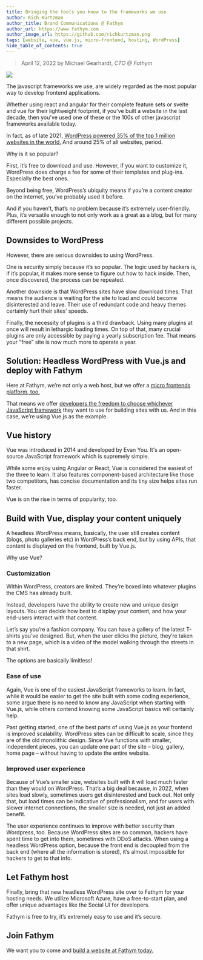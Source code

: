 ```yaml
---
title: Bringing the tools you know to the frameworks we use
author: Rich Kurtzman
author_title: Brand Communications @ Fathym
author_url: https://www.fathym.com
author_image_url: https://github.com/richkurtzman.png
tags: [website, vue, vue.js, micro-frontend, hosting, WordPress]
hide_table_of_contents: true
---
```


> April 12, 2022 by Michael Gearhardt, _CTO @ Fathym_

![](/img/vuejsscreen.jpeg)

The javascript frameworks we use, are widely regarded as the most popular way to develop frontend applications.

Whether using react and angular for their complete feature sets or svelte and vue for their lightweight footprint, if you've built a website in the last decade, then you've used one of these or the 100s of other javascript frameworks available today.

In fact, as of late 2021, [WordPress powered 35% of the top 1 million websites in the world.](https://gracethemes.com/wordpress-is-still-the-most-popular-cms-choice-top-trends-in-2020-and-predictions-for-2021/) And around 25% of all websites, period.

Why is it so popular?

First, it’s free to download and use. However, if you want to customize it, WordPress does charge a fee for some of their templates and plug-ins. Especially the best ones.

Beyond being free, WordPress’s ubiquity means if you’re a content creator on the internet, you’ve probably used it before.

And if you haven’t, that’s no problem because it’s extremely user-friendly. Plus, it’s versatile enough to not only work as a great as a blog, but for many different possible projects.

## Downsides to WordPress

However, there are serious downsides to using WordPress.

One is security simply because it’s so popular. The logic used by hackers is, if it’s popular, it makes more sense to figure out how to hack inside. Then, once discovered, the process can be repeated.

Another downside is that WordPress sites have slow download times. That means the audience is waiting for the site to load and could become disinterested and leave. Their use of redundant code and heavy themes certainly hurt their sites’ speeds.

Finally, the necessity of plugins is a third drawback. Using many plugins at once will result in lethargic loading times. On top of that, many crucial plugins are only accessible by paying a yearly subscription fee. That means your “free” site is now much more to operate a year.

## Solution: Headless WordPress with Vue.js and deploy with Fathym

Here at Fathym, we’re not only a web host, but we offer a [micro frontends platform, too.](https://www.fathym.com/blog/articles/2022/march/2022-03-14-a-simple-micro-frontends-explainer)

That means we offer [developers the freedom to choose whichever JavaScript framework](https://www.fathym.com/blog/articles/2022/february/2022-02-28-angular-vs-react-vs-vue-you-choose) they want to use for building sites with us. And in this case, we’re using Vue.js as the example.

## Vue history

Vue was introduced in 2014 and developed by Evan You. It's an open-source JavaScript framework which is supremely simple.

While some enjoy using Angular or React, Vue is considered the easiest of the three to learn. It also features component-based architecture like those two competitors, has concise documentation and its tiny size helps sites run faster.

Vue is on the rise in terms of popularity, too.

## Build with Vue, display your content uniquely

A headless WordPress means, basically, the user still creates content (blogs, photo galleries etc) in WordPress’s back end, but by using APIs, that content is displayed on the frontend, built by Vue.js.

Why use Vue?

### Customization

Within WordPress, creators are limited. They’re boxed into whatever plugins the CMS has already built.

Instead, developers have the ability to create new and unique design layouts. You can decide how best to display your content, and how your end-users interact with that content.

Let’s say you’re a fashion company. You can have a gallery of the latest T-shirts you’ve designed. But, when the user clicks the picture, they’re taken to a new page, which is a video of the model walking through the streets in that shirt.

The options are basically limitless!

### Ease of use

Again, Vue is one of the easiest JavaScript frameworks to learn. In fact, while it would be easier to get the site built with some coding experience, some argue there is no need to know any JavaScript when starting with Vue.js, while others contend knowing some JavaScript basics will certainly help.

Past getting started, one of the best parts of using Vue.js as your frontend is improved scalability. WordPress sites can be difficult to scale, since they are of the old monolithic design. Since Vue functions with smaller, independent pieces, you can update one part of the site – blog, gallery, home page – without having to update the entire website.

### Improved user experience

Because of Vue’s smaller size, websites built with it will load much faster than they would on WordPress. That’s a big deal because, in 2022, when sites load slowly, sometimes users get disinterested and back out. Not only that, but load times can be indicative of professionalism, and for users with slower internet connections, the smaller size is needed, not just an added benefit.

The user experience continues to improve with better security than Wordpress, too. Because WordPress sites are so common, hackers have spent time to get into them, sometimes with DDoS attacks. When using a headless WordPress option, because the front end is decoupled from the back end (where all the information is stored), it’s almost impossible for hackers to get to that info.

## Let Fathym host

Finally, bring that new headless WordPress site over to Fathym for your hosting needs. We utilize Microsoft Azure, have a free-to-start plan, and offer unique advantages like the Social UI for developers.

Fathym is free to try, it’s extremely easy to use and it’s secure.

## Join Fathym

We want you to come and [build a website at Fathym today.](https://www.fathym.com/dashboard)
